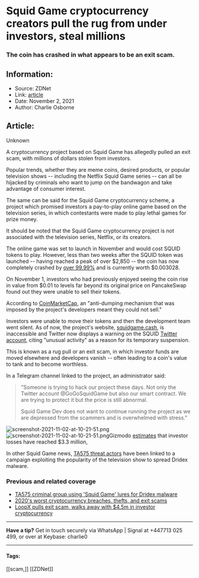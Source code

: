 # Squid Game cryptocurrency creators pull the rug from under investors, steal millions
### The coin has crashed in what appears to be an exit scam.

## Information:
+ Source: ZDNet
+ Link: [article](https://www.zdnet.com/article/squid-game-cryptocurrency-creators-pull-the-rug-from-under-investors-steal-millions/)
+ Date: November 2, 2021
+ Author: Charlie Osborne


## Article:
Unknown

A cryptocurrency project based on Squid Game has allegedly pulled an exit scam, with millions of dollars stolen from investors. 


Popular trends, whether they are meme coins, desired products, or popular television shows -- including the Netflix Squid Game series -- can all be hijacked by criminals who want to jump on the bandwagon and take advantage of consumer interest. 

The same can be said for the Squid Game cryptocurrency scheme, a project which promised investors a pay-to-play online game based on the television series, in which contestants were made to play lethal games for prize money.  

It should be noted that the Squid Game cryptocurrency project is not associated with the television series, Netflix, or its creators.  

The online game was set to launch in November and would cost SQUID tokens to play. However, less than two weeks after the SQUID token was launched -- having reached a peak of over $2,850 -- the coin has now completely crashed by [over 99.99%](https://coinmarketcap.com/currencies/squid-game/) and is currently worth $0.003028. 

On November 1, investors who had previously enjoyed seeing the coin rise in value from $0.01 to levels far beyond its original price on PancakeSwap found out they were unable to sell their tokens.  

According to [CoinMarketCap](https://coinmarketcap.com/alexandria/article/i-lost-everything-how-squid-game-token-collapsed), an "anti-dumping mechanism that was imposed by the project's developers meant they could not sell." 






Investors were unable to move their tokens and then the development team went silent. As of now, the project's website, [squidgame.cash](https://www.squidgame.cash/), is inaccessible and Twitter now displays a warning on the SQUID [Twitter account](https://twitter.com/GoGoSquidGame), citing "unusual activity" as a reason for its temporary suspension.  

This is known as a rug pull or an exit scam, in which investor funds are moved elsewhere and developers vanish -- often leading to a coin's value to tank and to become worthless. 

In a Telegram channel linked to the project, an administrator said: 


> "Someone is trying to hack our project these days. Not only the Twitter account @GoGoSquidGame but also our smart contract. We are trying to protect it but the price is still abnormal. 
> 
> Squid Game Dev does not want to continue running the project as we are depressed from the scammers and is overwhelmed with stress." 
> 
> 

![screenshot-2021-11-02-at-10-21-51.png]()![screenshot-2021-11-02-at-10-21-51.png](https://www.zdnet.com/a/img/resize/cb38dd4776826d7df9ac02f1106ce39365793104/2021/11/02/540069e0-cf55-44f9-a5a3-db6d7913d8a5/screenshot-2021-11-02-at-10-21-51.png?width=470&fit=bounds&auto=webp)Gizmodo [estimates](https://gizmodo.com/squid-game-cryptocurrency-scammers-make-off-with-2-1-m-1847972824) that investor losses have reached $3.3 million, 

In other Squid Game news, [TA575 threat actors](https://www.zdnet.com/article/ta575-criminal-group-using-squid-game-lures-for-dridex-malware/) have been linked to a campaign exploiting the popularity of the television show to spread Dridex malware.  

###  Previous and related coverage

* [TA575 criminal group using 'Squid Game' lures for Dridex malware](https://www.zdnet.com/article/ta575-criminal-group-using-squid-game-lures-for-dridex-malware/)
* [2020's worst cryptocurrency breaches, thefts, and exit scams](https://www.zdnet.com/article/2020s-worst-cryptocurrency-breaches-thefts-and-exit-scams/)
* [LoopX pulls exit scam, walks away with $4.5m in investor cryptocurrency](https://www.zdnet.com/article/loopx-pulls-exit-scam-walks-away-with-4-5m-in-investor-funds/)



---

**Have a tip?** Get in touch securely via WhatsApp | Signal at +447713 025 499, or over at Keybase: charlie0



---





#### Tags:
[[scam,]] [[ZDNet]]
